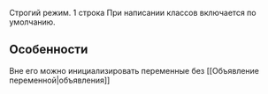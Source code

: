 Строгий режим. 1 строка
	При написании классов включается по умолчанию.


## Особенности

Вне его можно инициализировать переменные без [[Объявление переменной|объявления]]
